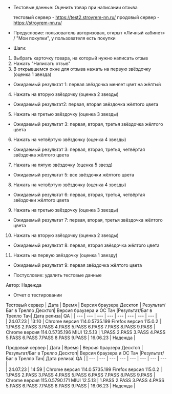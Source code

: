 * Тестовые данные: Оценить товар при написании отзыва

	тестовый сервер - https://test2.stroyrem-nn.ru/   продовый сервер - https://stroyrem-nn.ru/

* Предусловие: пользователь авторизован, открыт «Личный кабинет» / "Мои покупки", у пользователя есть покупки

* Шаги:
1.	Выбрать карточку товара, на который нужно написать отзыв
2.	Нажать "Написать отзыв"
3.	В открывшемся окне для отзыва нажать на первую звёздочку (оценка 1 звезда)

* Ожидаемый результат 1: первая звёздочка меняет цвет на жёлтый

4.	Нажать на вторую звёздочку (оценка 2 звезды)

* Ожидаемый результат2: первая, вторая звёздочка жёлтого цвета

5.	Нажать на третью звёздочку (оценка 3 звезды)

* Ожидаемый результат 3: первая, вторая, третья звёздочка жёлтого цвета

6.	Нажать на четвёртую звёздочку (оценка 4 звезды)

* Ожидаемый результат 3: первая, вторая, третья, четвёртая звёздочка жёлтого цвета

7.	Нажать на пятую звёздочку (оценка 5 звезд)

* Ожидаемый результат 5: все звёздочки жёлтого цвета

8.	Нажать на четвёртую звёздочку (оценка 4 звезды)

* Ожидаемый результат 6: первая, вторая, третья, четвёртая звёздочки жёлтого цвета

9.	Нажать на третью звёздочку (оценка 3 звезды)

* Ожидаемый результат 7: первая, вторая, третья звёздочка жёлтого цвета

10.	Нажать на вторую звёздочку (оценка 2 звезды)

* Ожидаемый результат 8: первая, вторая звёздочка жёлтого цвета

11. Нажать на первую звёздочку (оценка 1 звезду)

* Ожидаемый результат 9: первая звёздочка жёлтого цвета

* Постусловие: удалить тестовые данные

Автор: Надежда

* Отчет о тестировании
  
Тестовый сервер
| Дата | Время | Версия браузера Десктоп | Результат/Баг в Трелло Десктоп|  Версия браузера и ОС Тач |Результат/Баг в Трелло Тач| Дата релиза| QA  |
| --- | --- | --- | --- |  --- | --- | --- | --- |   
| 24.07.23 | 13:10 | Chrome версия 114.0.5735.199 Firefox версия 115.0.2 | 1.PASS 2.PASS 3.PASS 4.PASS 5.PASS 6.PASS 7.PASS 8.PASS 9.PASS | Chrome версия 114.0.5735.196 MIUI 12.5.13 | 1.PASS 2.PASS 3.PASS 4.PASS 5.PASS 6.PASS 7.PASS 8.PASS 9.PASS | 16.06.23 | Надежда |  

Продовый сервер
| Дата | Время | Версия браузера Десктоп | Результат/Баг в Трелло Десктоп|  Версия браузера и ОС Тач |Результат/Баг в Трелло Тач| Дата релиза| QA |
| --- | --- | --- | --- |  --- | --- | --- | --- |   
| 24.07.23 | 14:59 | Chrome версия 114.0.5735.199 Firefox версия 115.0.2 | 1.PASS 2.PASS 3.PASS 4.PASS 5.PASS 6.PASS 7.PASS 8.PASS 9.PASS | Chrome версия 115.0.5790.171 MIUI 12.5.13 | 1.PASS 2.PASS 3.PASS 4.PASS 5.PASS 6.PASS 7.PASS 8.PASS 9.PASS | 16.06.23 | Надежда |  